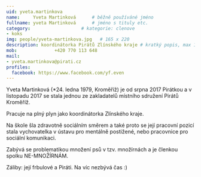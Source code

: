 ```yaml
---
uid: yveta.martinkova
name:     Yveta Martinková  	# běžně používáné jméno
fullname: yveta Martinková  	# jméno s tituly etc.
category:                   # kategorie: clenove
- koks
img: people/yveta-martinkova.jpg   # 165 x 220
description: koordinátorka Pirátů Zlínského kraje # kratký popis, max 160 znaků
mob:			  +420 770 113 648
mail:
- yveta.martinkova@pirati.cz
profiles:
  facebook: https://www.facebook.com/yf.even
---
```


Yveta Martinková (*24. ledna 1979, Kroměříž) je od srpna 2017 Pirátkou a v listopadu 2017 se stala jednou ze zakladatelů místního sdružení Pirátů Kroměříž.

Pracuje na plný plyn jako koordinátorka Zlínského kraje.

Na škole šla zdravotně sociálním směrem a také proto se její pracovní pozicí stala vychovatelka v ústavu pro mentálně postižené, nebo pracovnice pro sociální komunikaci.

Zabývá se problematikou množení psů v tzv. množírnách a je členkou spolku NE-MNOŽÍRNÁM.

Záliby: její frbulové a Piráti. Na víc nezbývá čas :)
